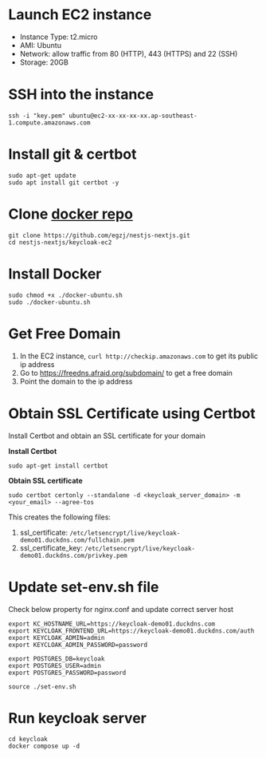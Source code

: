 # Launch EC2 instance

- Instance Type: t2.micro
- AMI: Ubuntu
- Network: allow traffic from 80 (HTTP), 443 (HTTPS) and 22 (SSH)
- Storage: 20GB

# SSH into the instance

`ssh -i "key.pem" ubuntu@ec2-xx-xx-xx-xx.ap-southeast-1.compute.amazonaws.com`

# Install git & certbot

```shell
sudo apt-get update
sudo apt install git certbot -y
```

# Clone [docker repo](https://github.com/egzj/nestjs-nextjs.git)

```
git clone https://github.com/egzj/nestjs-nextjs.git
cd nestjs-nextjs/keycloak-ec2
```

# Install Docker

```shell
sudo chmod +x ./docker-ubuntu.sh
sudo ./docker-ubuntu.sh
```

# Get Free Domain

1. In the EC2 instance, `curl http://checkip.amazonaws.com` to get its public ip address
2. Go to https://freedns.afraid.org/subdomain/ to get a free domain
3. Point the domain to the ip address

# Obtain SSL Certificate using Certbot

Install Certbot and obtain an SSL certificate for your domain

**Install Certbot**

```shell
sudo apt-get install certbot
```

**Obtain SSL certificate** </br>

```shell
sudo certbot certonly --standalone -d <keycloak_server_domain> -m <your_email> --agree-tos
```

This creates the following files:

1. ssl_certificate: `/etc/letsencrypt/live/keycloak-demo01.duckdns.com/fullchain.pem`
2. ssl_certificate_key: `/etc/letsencrypt/live/keycloak-demo01.duckdns.com/privkey.pem`

# Update set-env.sh file

Check below property for nginx.conf and update correct server host

```shell
export KC_HOSTNAME_URL=https://keycloak-demo01.duckdns.com
export KEYCLOAK_FRONTEND_URL=https://keycloak-demo01.duckdns.com/auth
export KEYCLOAK_ADMIN=admin
export KEYCLOAK_ADMIN_PASSWORD=password

export POSTGRES_DB=keycloak
export POSTGRES_USER=admin
export POSTGRES_PASSWORD=password

source ./set-env.sh
```

# Run keycloak server

```shell
cd keycloak
docker compose up -d
```
